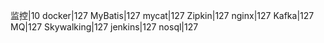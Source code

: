 监控|10
docker|127
MyBatis|127
mycat|127
Zipkin|127
nginx|127
Kafka|127
MQ|127
Skywalking|127
jenkins|127
nosql|127
